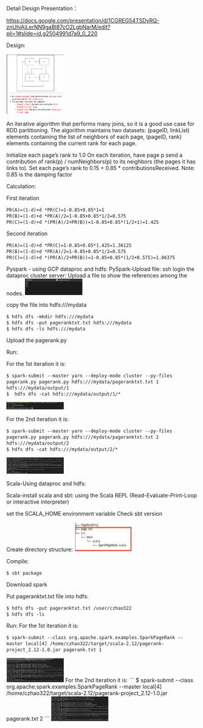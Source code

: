 Detail Design Presentation：

https://docs.google.com/presentation/d/1CGREG54TSDyRQ-znUhiAjLerNN9gaBI87cO2LgbNarM/edit?pli=1#slide=id.g2504991d7a9_0_220

Design:

<img src="https://github.com/ceciliazhao1/cloudcomputing/blob/main/spark/pagerank/img/4.png" width=30% height =30%>


An iterative algorithm that performs many joins, so it is a good use case for RDD partitioning.
The algorithm maintains two datasets:
(pageID, linkList) elements containing the list of neighbors of each page,
(pageID, rank) elements containing the current rank for each page.

Initialize each page’s rank to 1.0
On each iteration, have page p send a contribution of rank(p) / numNeighbors(p) to its neighbors (the pages it has links to).
Set each page’s rank to 0.15 + 0.85 * contributionsReceived.
Note:
0.85 is the damping factor

Calculation:

First iteration
```
PR(A)=(1-d)+d *PR(C)=1-0.85+0.85*1=1
PR(B)=(1-d)+d *PR(A)/2=1-0.85+0.85*1/2=0.575
PR(C)=(1-d)+d *(PR(A)/2+PR(B))=1-0.85+0.85*(1/2+1)=1.425
```
Second iteration
```
PR(A)=(1-d)+d *PR(C)=1-0.85+0.85*1.425=1.36125
PR(B)=(1-d)+d *PR(A)/2=1-0.85+0.85*1/2=0.575
PR(C)=(1-d)+d *(PR(A)/2+PR(B))=1-0.85+0.85*(1/2+0.575)=1.06375
```

Pyspark - using GCP dataproc and hdfs:
PySpark-Upload file:
ssh login the dataproc cluster server:
Upload a file to show the references among the nodes.
<img src="https://github.com/ceciliazhao1/cloudcomputing/blob/main/spark/pagerank/img/5.png" width=30% height =30%>

copy the file into hdfs:///mydata
```
$ hdfs dfs -mkdir hdfs:///mydata
$ hdfs dfs -put pageranktxt.txt hdfs:///mydata
$ hdfs dfs -ls hdfs:///mydata
```
Upload the pagerank.py

Run:

For the 1st iteration it is:
```
$ spark-submit --master yarn --deploy-mode cluster --py-files pagerank.py pagerank.py hdfs:///mydata/pageranktxt.txt 1 hdfs:///mydata/output/1
$  hdfs dfs -cat hdfs:///mydata/output/1/*
```
<img src="https://github.com/ceciliazhao1/cloudcomputing/blob/main/spark/pagerank/img/7.png" width=30% height =30%>

For the 2nd iteration it is:
```
$ spark-submit --master yarn --deploy-mode cluster --py-files pagerank.py pagerank.py hdfs:///mydata/pageranktxt.txt 2 hdfs:///mydata/output/2
$ hdfs dfs -cat hdfs:///mydata/output/2/*
```
<img src="https://github.com/ceciliazhao1/cloudcomputing/blob/main/spark/pagerank/img/6.png" width=30% height =30%>


Scala-Using dataproc and hdfs:

Scala-install scala and sbt:
using the Scala REPL (Read-Evaluate-Print-Loop or interactive interpreter)

set the SCALA_HOME environment variable
Check sbt version

Create directory structure:
<img src="https://github.com/ceciliazhao1/cloudcomputing/blob/main/spark/pagerank/img/3.png" width=30% height =30%>

Compile:
```
$ sbt package
```
Download spark

Put pageranktxt.txt file into hdfs:
```
$ hdfs dfs -put pageranktxt.txt /user/czhao322
$ hdfs dfs -ls
```
Run:
For the 1st iteration it is:
```
$ spark-submit --class org.apache.spark.examples.SparkPageRank --master local[4] /home/czhao322/target/scala-2.12/pagerank-project_2.12-1.0.jar pagerank.txt 1
```
<img src="https://github.com/ceciliazhao1/cloudcomputing/blob/main/spark/pagerank/img/8.png" width=30% height =30%>
For the 2nd iteration it is:
```
$ spark-submit --class org.apache.spark.examples.SparkPageRank --master local[4] /home/czhao322/target/scala-2.12/pagerank-project_2.12-1.0.jar pagerank.txt 2
```
<img src="https://github.com/ceciliazhao1/cloudcomputing/blob/main/spark/pagerank/img/9.png" width=30% height =30%>







